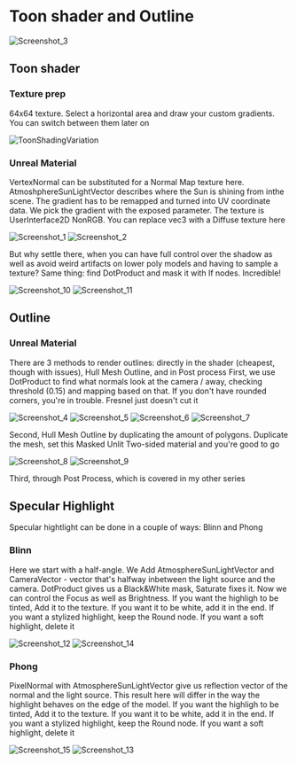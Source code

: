 # Toon shader and Outline
![Screenshot_3](https://user-images.githubusercontent.com/36862146/224748226-4075e8fb-b590-4b20-a37c-20396ab9a231.png)

## Toon shader
### Texture prep
64x64 texture. Select a horizontal area and draw your custom gradients. You can switch between them later on

![ToonShadingVariation](https://user-images.githubusercontent.com/36862146/224748267-38f5d4f8-831f-42f3-aa20-1bc362a5b84e.png)

### Unreal Material
VertexNormal can be substituted for a Normal Map texture here. AtmoshphereSunLightVector describes where the Sun is shining from inthe scene. The gradient has to be remapped and turned into UV coordinate data. We pick the gradient with the exposed parameter. The texture is UserInterface2D NonRGB. You can replace vec3 with a Diffuse texture here

![Screenshot_1](https://user-images.githubusercontent.com/36862146/224748208-28ce1af4-0516-4005-b61c-d3c7bcae08c1.png)
![Screenshot_2](https://user-images.githubusercontent.com/36862146/224748223-eb2bde44-c714-43d6-a718-5d4746d29e06.png)

But why settle there, when you can have full control over the shadow as well as avoid weird artifacts on lower poly models and having to sample a texture? Same thing: find DotProduct and mask it with If nodes. Incredible!

![Screenshot_10](https://user-images.githubusercontent.com/36862146/224748256-9a148a87-299f-4ec1-a873-8557a59dfb7e.png)
![Screenshot_11](https://user-images.githubusercontent.com/36862146/224748261-7298ad23-0139-457e-8112-7495f72be357.png)

## Outline
### Unreal Material

There are 3 methods to render outlines: directly in the shader (cheapest, though with issues), Hull Mesh Outline, and in Post process
First, we use DotProduct to find what normals look at the camera / away, checking threshold (0.15) and mapping based on that. If you don't have rounded corners, you're in trouble. Fresnel just doesn't cut it

![Screenshot_4](https://user-images.githubusercontent.com/36862146/224748229-eeca0957-da5f-4a65-88bc-b08b6fd4695a.png)
![Screenshot_5](https://user-images.githubusercontent.com/36862146/224748233-545bb117-ba35-4e91-984c-c3e3b1c16ebd.png)
![Screenshot_6](https://user-images.githubusercontent.com/36862146/224748235-ffb29d07-0974-4bd1-9841-49c8a1021066.png)
![Screenshot_7](https://user-images.githubusercontent.com/36862146/224748240-02031569-3cf3-483a-bca6-c40a7618e987.png)

Second, Hull Mesh Outline by duplicating the amount of polygons. Duplicate the mesh, set this Masked Unlit Two-sided material and you're good to go

![Screenshot_8](https://user-images.githubusercontent.com/36862146/224748245-7334c410-4e09-41cc-95da-47382a8c829c.png)
![Screenshot_9](https://user-images.githubusercontent.com/36862146/224748251-51934da4-071b-4643-83ad-52d4ea0cf991.png)

Third, through Post Process, which is covered in my other series

## Specular Highlight
Specular hightlight can be done in a couple of ways: Blinn and Phong

### Blinn
Here we start with a half-angle. We Add AtmosphereSunLightVector and CameraVector - vector that's halfway inbetween the light source and the camera. DotProduct gives us a Black&White mask, Saturate fixes it. Now we can control the Focus as well as Brightness. If you want the highligh to be tinted, Add it to the texture. If you want it to be white, add it in the end. If you want a stylized highlight, keep the Round node. If you want a soft highlight, delete it

![Screenshot_12](https://user-images.githubusercontent.com/36862146/224764631-f17b2971-e98d-40bb-9fdf-e116ee5a18c6.png)
![Screenshot_14](https://user-images.githubusercontent.com/36862146/224764637-792db93e-d91f-41d8-b836-6042c3911bbb.png)

### Phong
PixelNormal with AtmosphereSunLightVector give us reflection vector of the normal and the light source. This result here will differ in the way the highlight behaves on the edge of the model. If you want the highligh to be tinted, Add it to the texture. If you want it to be white, add it in the end. If you want a stylized highlight, keep the Round node. If you want a soft highlight, delete it

![Screenshot_15](https://user-images.githubusercontent.com/36862146/224764625-182763a9-eae9-4a17-b9d4-b1cb71f415a2.png)
![Screenshot_13](https://user-images.githubusercontent.com/36862146/224764633-98c92877-2017-45ca-b991-8d1d9b7f2474.png)

